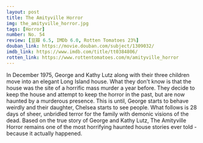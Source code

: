 ```yaml
---
layout: post 
title: The Amityville Horror
img: the_amityville_horror.jpg
tags: [Horror]
number: No. 54
review: [豆瓣 6.5, IMDb 6.0, Rotten Tomatoes 23%]
douban_link: https://movie.douban.com/subject/1309032/
imdb_link: https://www.imdb.com/title/tt0384806/
rotten_link: https://www.rottentomatoes.com/m/amityville_horror
---
```


In December 1975, George and Kathy Lutz along with their three children move into an elegant Long Island house. What they don't know is that the house was the site of a horrific mass murder a year before. They decide to keep the house and attempt to keep the horror in the past, but are now haunted by a murderous presence. This is until, George starts to behave weirdly and their daughter, Chelsea starts to see people. What follows is 28 days of sheer, unbridled terror for the family with demonic visions of the dead. Based on the true story of George and Kathy Lutz, The Amityville Horror remains one of the most horrifying haunted house stories ever told - because it actually happened.